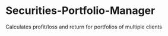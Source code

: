 # Securities-Portfolio-Manager
Calculates profit/loss and return for portfolios of multiple clients
